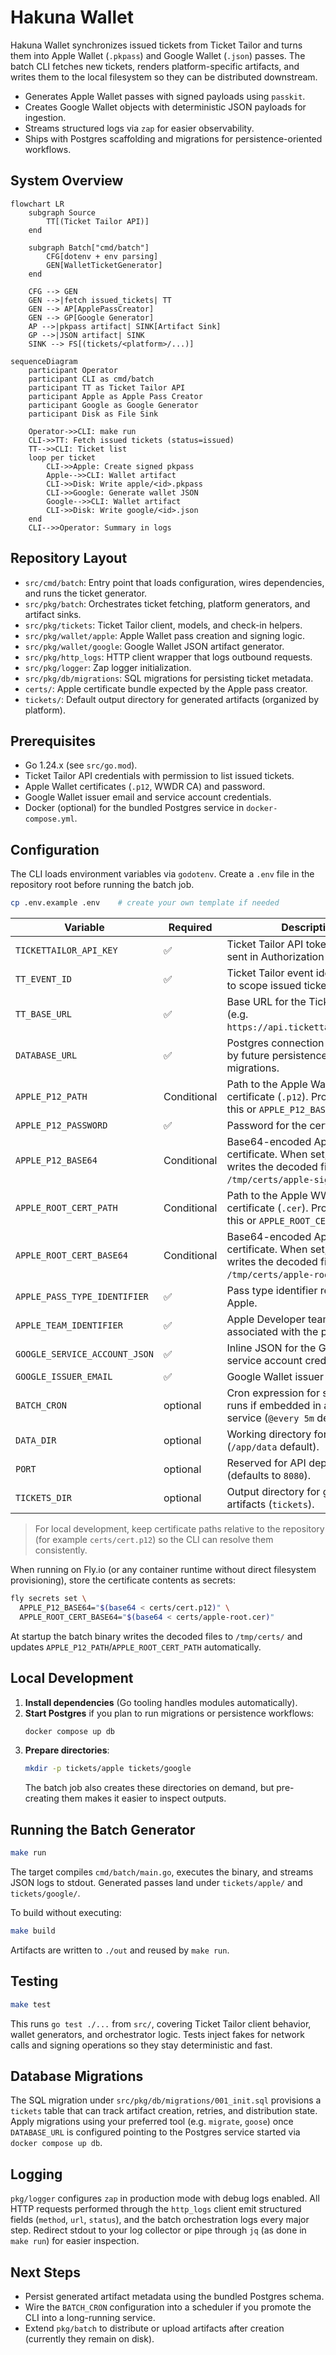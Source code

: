 # Hakuna Wallet

Hakuna Wallet synchronizes issued tickets from Ticket Tailor and turns them into Apple Wallet (`.pkpass`) and Google Wallet (`.json`) passes. The batch CLI fetches new tickets, renders platform-specific artifacts, and writes them to the local filesystem so they can be distributed downstream.

- Generates Apple Wallet passes with signed payloads using `passkit`.
- Creates Google Wallet objects with deterministic JSON payloads for ingestion.
- Streams structured logs via `zap` for easier observability.
- Ships with Postgres scaffolding and migrations for persistence-oriented workflows.

## System Overview

```mermaid
flowchart LR
    subgraph Source
        TT[(Ticket Tailor API)]
    end

    subgraph Batch["cmd/batch"]
        CFG[dotenv + env parsing]
        GEN[WalletTicketGenerator]
    end

    CFG --> GEN
    GEN -->|fetch issued_tickets| TT
    GEN --> AP[ApplePassCreator]
    GEN --> GP[Google Generator]
    AP -->|pkpass artifact| SINK[Artifact Sink]
    GP -->|JSON artifact| SINK
    SINK --> FS[(tickets/<platform>/...)]
```

```mermaid
sequenceDiagram
    participant Operator
    participant CLI as cmd/batch
    participant TT as Ticket Tailor API
    participant Apple as Apple Pass Creator
    participant Google as Google Generator
    participant Disk as File Sink

    Operator->>CLI: make run
    CLI->>TT: Fetch issued tickets (status=issued)
    TT-->>CLI: Ticket list
    loop per ticket
        CLI->>Apple: Create signed pkpass
        Apple-->>CLI: Wallet artifact
        CLI->>Disk: Write apple/<id>.pkpass
        CLI->>Google: Generate wallet JSON
        Google-->>CLI: Wallet artifact
        CLI->>Disk: Write google/<id>.json
    end
    CLI-->>Operator: Summary in logs
```

## Repository Layout

- `src/cmd/batch`: Entry point that loads configuration, wires dependencies, and runs the ticket generator.
- `src/pkg/batch`: Orchestrates ticket fetching, platform generators, and artifact sinks.
- `src/pkg/tickets`: Ticket Tailor client, models, and check-in helpers.
- `src/pkg/wallet/apple`: Apple Wallet pass creation and signing logic.
- `src/pkg/wallet/google`: Google Wallet JSON artifact generator.
- `src/pkg/http_logs`: HTTP client wrapper that logs outbound requests.
- `src/pkg/logger`: Zap logger initialization.
- `src/pkg/db/migrations`: SQL migrations for persisting ticket metadata.
- `certs/`: Apple certificate bundle expected by the Apple pass creator.
- `tickets/`: Default output directory for generated artifacts (organized by platform).

## Prerequisites

- Go 1.24.x (see `src/go.mod`).
- Ticket Tailor API credentials with permission to list issued tickets.
- Apple Wallet certificates (`.p12`, WWDR CA) and password.
- Google Wallet issuer email and service account credentials.
- Docker (optional) for the bundled Postgres service in `docker-compose.yml`.

## Configuration

The CLI loads environment variables via `godotenv`. Create a `.env` file in the repository root before running the batch job.

```bash
cp .env.example .env    # create your own template if needed
```

| Variable | Required | Description |
| --- | --- | --- |
| `TICKETTAILOR_API_KEY` | ✅ | Ticket Tailor API token (Basic auth, sent in Authorization header). |
| `TT_EVENT_ID` | ✅ | Ticket Tailor event identifier used to scope issued tickets. |
| `TT_BASE_URL` | ✅ | Base URL for the Ticket Tailor API (e.g. `https://api.tickettailor.com/v1`). |
| `DATABASE_URL` | ✅ | Postgres connection string; used by future persistence layers and migrations. |
| `APPLE_P12_PATH` | Conditional | Path to the Apple Wallet signing certificate (`.p12`). Provide either this or `APPLE_P12_BASE64`. |
| `APPLE_P12_PASSWORD` | ✅ | Password for the certificate above. |
| `APPLE_P12_BASE64` | Conditional | Base64-encoded Apple signing certificate. When set, the app writes the decoded file to `/tmp/certs/apple-signing.p12`. |
| `APPLE_ROOT_CERT_PATH` | Conditional | Path to the Apple WWDR CA certificate (`.cer`). Provide either this or `APPLE_ROOT_CERT_BASE64`. |
| `APPLE_ROOT_CERT_BASE64` | Conditional | Base64-encoded Apple root certificate. When set, the app writes the decoded file to `/tmp/certs/apple-root.cer`. |
| `APPLE_PASS_TYPE_IDENTIFIER` | ✅ | Pass type identifier registered with Apple. |
| `APPLE_TEAM_IDENTIFIER` | ✅ | Apple Developer team ID associated with the pass. |
| `GOOGLE_SERVICE_ACCOUNT_JSON` | ✅ | Inline JSON for the Google Wallet service account credentials. |
| `GOOGLE_ISSUER_EMAIL` | ✅ | Google Wallet issuer email. |
| `BATCH_CRON` | optional | Cron expression for scheduling runs if embedded in a future service (`@every 5m` default). |
| `DATA_DIR` | optional | Working directory for scratch data (`/app/data` default). |
| `PORT` | optional | Reserved for API deployments (defaults to `8080`). |
| `TICKETS_DIR` | optional | Output directory for generated artifacts (`tickets`). |

> For local development, keep certificate paths relative to the repository (for example `certs/cert.p12`) so the CLI can resolve them consistently.

When running on Fly.io (or any container runtime without direct filesystem provisioning), store the certificate contents as secrets:

```bash
fly secrets set \
  APPLE_P12_BASE64="$(base64 < certs/cert.p12)" \
  APPLE_ROOT_CERT_BASE64="$(base64 < certs/apple-root.cer)"
```

At startup the batch binary writes the decoded files to `/tmp/certs/` and updates `APPLE_P12_PATH`/`APPLE_ROOT_CERT_PATH` automatically.

## Local Development

1. **Install dependencies** (Go tooling handles modules automatically).
2. **Start Postgres** if you plan to run migrations or persistence workflows:
   ```bash
   docker compose up db
   ```
3. **Prepare directories**:
   ```bash
   mkdir -p tickets/apple tickets/google
   ```
   The batch job also creates these directories on demand, but pre-creating them makes it easier to inspect outputs.

## Running the Batch Generator

```bash
make run
```

The target compiles `cmd/batch/main.go`, executes the binary, and streams JSON logs to stdout. Generated passes land under `tickets/apple/` and `tickets/google/`.

To build without executing:

```bash
make build
```

Artifacts are written to `./out` and reused by `make run`.

## Testing

```bash
make test
```

This runs `go test ./...` from `src/`, covering Ticket Tailor client behavior, wallet generators, and orchestrator logic. Tests inject fakes for network calls and signing operations so they stay deterministic and fast.

## Database Migrations

The SQL migration under `src/pkg/db/migrations/001_init.sql` provisions a `tickets` table that can track artifact creation, retries, and distribution state. Apply migrations using your preferred tool (e.g. `migrate`, `goose`) once `DATABASE_URL` is configured pointing to the Postgres service started via `docker compose up db`.

## Logging

`pkg/logger` configures `zap` in production mode with debug logs enabled. All HTTP requests performed through the `http_logs` client emit structured fields (`method`, `url`, `status`), and the batch orchestration logs every major step. Redirect stdout to your log collector or pipe through `jq` (as done in `make run`) for easier inspection.

## Next Steps

- Persist generated artifact metadata using the bundled Postgres schema.
- Wire the `BATCH_CRON` configuration into a scheduler if you promote the CLI into a long-running service.
- Extend `pkg/batch` to distribute or upload artifacts after creation (currently they remain on disk).
